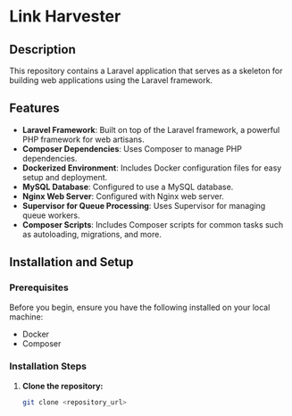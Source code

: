 # Link Harvester


## Description

This repository contains a Laravel application that serves as a skeleton for building web applications using the Laravel framework.

## Features

- **Laravel Framework**: Built on top of the Laravel framework, a powerful PHP framework for web artisans.
- **Composer Dependencies**: Uses Composer to manage PHP dependencies.
- **Dockerized Environment**: Includes Docker configuration files for easy setup and deployment.
- **MySQL Database**: Configured to use a MySQL database.
- **Nginx Web Server**: Configured with Nginx web server.
- **Supervisor for Queue Processing**: Uses Supervisor for managing queue workers.
- **Composer Scripts**: Includes Composer scripts for common tasks such as autoloading, migrations, and more.

## Installation and Setup

### Prerequisites

Before you begin, ensure you have the following installed on your local machine:

- Docker
- Composer

### Installation Steps

1. **Clone the repository:**

   ```bash
   git clone <repository_url>
